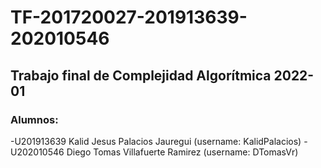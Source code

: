 # TF-201720027-201913639-202010546

## Trabajo final de Complejidad Algorítmica 2022-01
### Alumnos:
-U201913639 Kalid Jesus Palacios Jauregui (username: KalidPalacios)
-U202010546 Diego Tomas Villafuerte Ramirez (username: DTomasVr)
